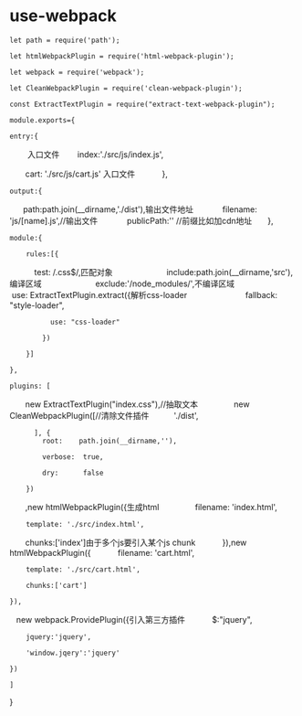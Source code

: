 # use-webpack
    let path = require('path');

    let htmlWebpackPlugin = require('html-webpack-plugin');

    let webpack = require('webpack');

    let CleanWebpackPlugin = require('clean-webpack-plugin');

    const ExtractTextPlugin = require("extract-text-webpack-plugin");

    module.exports={

    entry:{
         入口文件
        index:'./src/js/index.js',
        
        cart: './src/js/cart.js' 入口文件
        
    },
    
    output:{
    
       path:path.join(__dirname,'./dist'),输出文件地址
       
       filename: 'js/[name].js',//输出文件
       
       publicPath:'' //前缀比如加cdn地址
       
    },
    
    module:{
    
        rules:[{
        
            test: /\.css$/,匹配对象
            
            include:path.join(__dirname,'src'),编译区域
            
            exclude:'/node_modules/',不编译区域
           
            use: ExtractTextPlugin.extract({解析css-loader
            
              fallback: "style-loader",
              
              use: "css-loader"
              
            })
            
        }]
        
    },
    
    plugins: [
    
        new ExtractTextPlugin("index.css"),//抽取文本
        
        new CleanWebpackPlugin([//清除文件插件
           
            './dist',
            
          ], {
            root:    path.join(__dirname,''),
            
            verbose:  true,
            
            dry:      false
            
        })
        
        ,new htmlWebpackPlugin({生成html
        
        filename: 'index.html',
        
        template: './src/index.html',
        
        chunks:['index']由于多个js要引入某个js chunk
        
    }),new htmlWebpackPlugin({
    
        filename: 'cart.html',
        
        template: './src/cart.html',
        
        chunks:['cart']
        
    }),
    
    new webpack.ProvidePlugin({引入第三方插件
    
        $:"jquery",
        
        jquery:'jquery',
        
        'window.jqery':'jquery'
        
    })
    
    ]
   
  }
